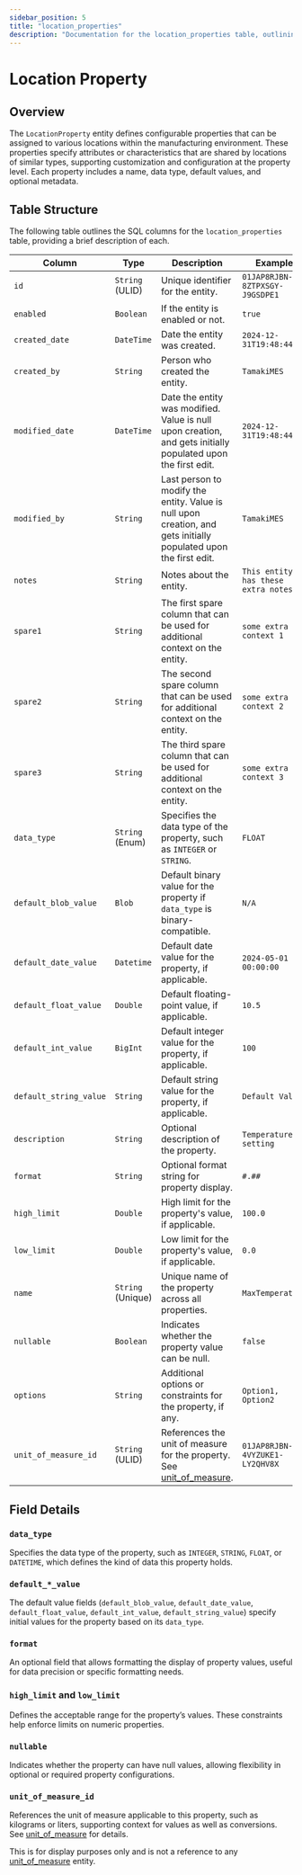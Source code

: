 ```yaml
---
sidebar_position: 5
title: "location_properties"
description: "Documentation for the location_properties table, outlining its columns and structure."
---
```


# Location Property

## Overview

The `LocationProperty` entity defines configurable properties that can be assigned to various locations within the
manufacturing environment. These properties specify attributes or characteristics that are shared by locations of
similar types, supporting customization and configuration at the property level. Each property includes a name, data
type, default values, and optional metadata.

## Table Structure

The following table outlines the SQL columns for the `location_properties` table, providing a brief description of each.

| Column                 | Type              | Description                                                                                                                      | Example                             |
|------------------------|-------------------|----------------------------------------------------------------------------------------------------------------------------------|-------------------------------------|
| `id`                   | `String` (ULID)   | Unique identifier for the entity.                                                                                                | `01JAP8RJBN-8ZTPXSGY-J9GSDPE1`      |
| `enabled`              | `Boolean`         | If the entity is enabled or not.                                                                                                 | `true`                              |
| `created_date`         | `DateTime`        | Date the entity was created.                                                                                                     | `2024-12-31T19:48:44Z`              |
| `created_by`           | `String`          | Person who created the entity.                                                                                                   | `TamakiMES`                         |
| `modified_date`        | `DateTime`        | Date the entity was modified. Value is null upon creation, and gets initially populated upon the first edit.                     | `2024-12-31T19:48:44Z`              |
| `modified_by`          | `String`          | Last person to modify the entity. Value is null upon creation, and gets initially populated upon the first edit.                 | `TamakiMES`                         |
| `notes`                | `String`          | Notes about the entity.                                                                                                          | `This entity has these extra notes` |
| `spare1`               | `String`          | The first spare column that can be used for additional context on the entity.                                                    | `some extra context 1`              |
| `spare2`               | `String`          | The second spare column that can be used for additional context on the entity.                                                   | `some extra context 2`              |
| `spare3`               | `String`          | The third spare column that can be used for additional context on the entity.                                                    | `some extra context 3`              |
| `data_type`            | `String` (Enum)   | Specifies the data type of the property, such as `INTEGER` or `STRING`.                                                          | `FLOAT`                             |
| `default_blob_value`   | `Blob`            | Default binary value for the property if `data_type` is binary-compatible.                                                       | `N/A`                               |
| `default_date_value`   | `Datetime`        | Default date value for the property, if applicable.                                                                              | `2024-05-01 00:00:00`               |
| `default_float_value`  | `Double`          | Default floating-point value, if applicable.                                                                                     | `10.5`                              |
| `default_int_value`    | `BigInt`          | Default integer value for the property, if applicable.                                                                           | `100`                               |
| `default_string_value` | `String`          | Default string value for the property, if applicable.                                                                            | `Default Value`                     |
| `description`          | `String`          | Optional description of the property.                                                                                            | `Temperature setting`               |
| `format`               | `String`          | Optional format string for property display.                                                                                     | `#.##`                              |
| `high_limit`           | `Double`          | High limit for the property's value, if applicable.                                                                              | `100.0`                             |
| `low_limit`            | `Double`          | Low limit for the property's value, if applicable.                                                                               | `0.0`                               |
| `name`                 | `String` (Unique) | Unique name of the property across all properties.                                                                               | `MaxTemperature`                    |
| `nullable`             | `Boolean`         | Indicates whether the property value can be null.                                                                                | `false`                             |
| `options`              | `String`          | Additional options or constraints for the property, if any.                                                                      | `Option1, Option2`                  |
| `unit_of_measure_id`   | `String` (ULID)   | References the unit of measure for the property. See [unit_of_measure](../utility-models/unit-of-measure-model/unit-of-measure). | `01JAP8RJBN-4VYZUKE1-LY2QHV8X`      |

## Field Details

### `data_type`

Specifies the data type of the property, such as `INTEGER`, `STRING`, `FLOAT`, or `DATETIME`, which defines the kind of
data this property holds.

### `default_*_value`

The default value fields (`default_blob_value`, `default_date_value`, `default_float_value`, `default_int_value`,
`default_string_value`) specify initial values for the property based on its `data_type`.

### `format`

An optional field that allows formatting the display of property values, useful for data precision or specific
formatting needs.

### `high_limit` and `low_limit`

Defines the acceptable range for the property’s values. These constraints help enforce limits on numeric properties.

### `nullable`

Indicates whether the property can have null values, allowing flexibility in optional or required property
configurations.

### `unit_of_measure_id`

References the unit of measure applicable to this property, such as kilograms or liters, supporting context for values as well as conversions.
See [unit_of_measure](../utility-models/unit-of-measure-model/unit-of-measure) for details.

This is for display purposes only and is not a reference to any [unit_of_measure](../utility-models/unit-of-measure-model/unit-of-measure) entity.
